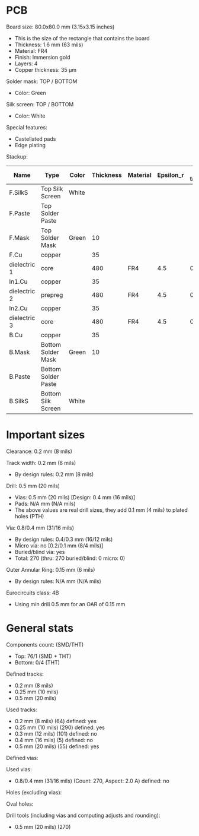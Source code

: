 # PCB

Board size: 80.0x80.0 mm (3.15x3.15 inches)

- This is the size of the rectangle that contains the board
- Thickness: 1.6 mm (63 mils)
- Material: FR4
- Finish: Immersion gold
- Layers: 4
- Copper thickness: 35 µm

Solder mask: TOP / BOTTOM

- Color: Green

Silk screen: TOP / BOTTOM

- Color: White

Special features:

- Castellated pads
- Edge plating

Stackup:

| Name                 | Type                 | Color            | Thickness | Material        | Epsilon_r | Loss tangent |
|----------------------|----------------------|------------------|-----------|-----------------|-----------|--------------|
| F.SilkS              | Top Silk Screen      | White            |           |                 |           |              |
| F.Paste              | Top Solder Paste     |                  |           |                 |           |              |
| F.Mask               | Top Solder Mask      | Green            |        10 |                 |           |              |
| F.Cu                 | copper               |                  |        35 |                 |           |              |
| dielectric 1         | core                 |                  |       480 | FR4             |       4.5 |        0.020 |
| In1.Cu               | copper               |                  |        35 |                 |           |              |
| dielectric 2         | prepreg              |                  |       480 | FR4             |       4.5 |        0.020 |
| In2.Cu               | copper               |                  |        35 |                 |           |              |
| dielectric 3         | core                 |                  |       480 | FR4             |       4.5 |        0.020 |
| B.Cu                 | copper               |                  |        35 |                 |           |              |
| B.Mask               | Bottom Solder Mask   | Green            |        10 |                 |           |              |
| B.Paste              | Bottom Solder Paste  |                  |           |                 |           |              |
| B.SilkS              | Bottom Silk Screen   | White            |           |                 |           |              |

# Important sizes

Clearance: 0.2 mm (8 mils)

Track width: 0.2 mm (8 mils)

- By design rules: 0.2 mm (8 mils)

Drill: 0.5 mm (20 mils)

- Vias: 0.5 mm (20 mils) [Design: 0.4 mm (16 mils)]
- Pads: N/A mm (N/A mils)
- The above values are real drill sizes, they add 0.1 mm (4 mils) to plated holes (PTH)

Via: 0.8/0.4 mm (31/16 mils)

- By design rules: 0.4/0.3 mm (16/12 mils)
- Micro via: no [0.2/0.1 mm (8/4 mils)]
- Buried/blind via: yes
- Total: 270 (thru: 270 buried/blind: 0 micro: 0)

Outer Annular Ring: 0.15 mm (6 mils)

- By design rules: N/A mm (N/A mils)

Eurocircuits class: 4B
- Using min drill 0.5 mm for an OAR of 0.15 mm


# General stats

Components count: (SMD/THT)

- Top: 76/1 (SMD + THT)
- Bottom: 0/4 (THT)

Defined tracks:

- 0.2 mm (8 mils)
- 0.25 mm (10 mils)
- 0.5 mm (20 mils)

Used tracks:

- 0.2 mm (8 mils) (64) defined: yes
- 0.25 mm (10 mils) (290) defined: yes
- 0.3 mm (12 mils) (101) defined: no
- 0.4 mm (16 mils) (5) defined: no
- 0.5 mm (20 mils) (55) defined: yes

Defined vias:


Used vias:

- 0.8/0.4 mm (31/16 mils) (Count: 270, Aspect: 2.0 A) defined: no

Holes (excluding vias):


Oval holes:


Drill tools (including vias and computing adjusts and rounding):

- 0.5 mm (20 mils) (270)




